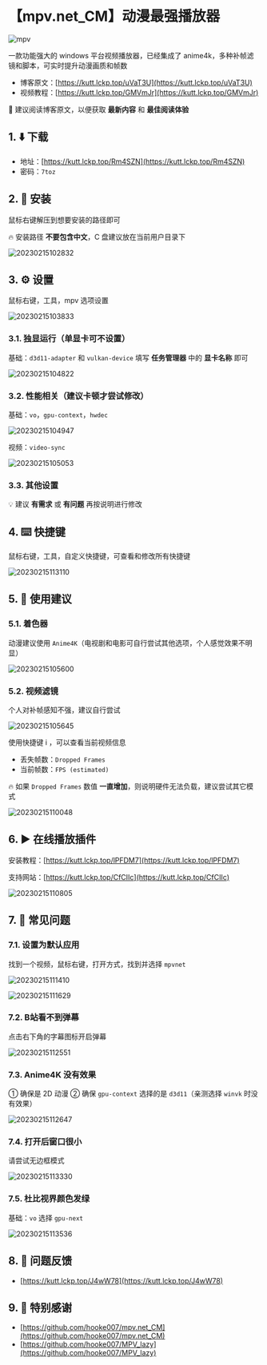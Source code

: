 # 【mpv.net_CM】动漫最强播放器

![mpv](https://image.lckp.top/LuckyPuppy514/image/raw/main/2023/2023-02-17/mpv.webp)

一款功能强大的 windows 平台视频播放器，已经集成了 anime4k，多种补帧滤镜和脚本，可实时提升动漫画质和帧数<!--more-->

- 博客原文：[https://kutt.lckp.top/uVaT3U](https://kutt.lckp.top/uVaT3U)
- 视频教程：[https://kutt.lckp.top/GMVmJr](https://kutt.lckp.top/GMVmJr)

🌟 建议阅读博客原文，以便获取 **最新内容** 和 **最佳阅读体验**

## 1. ⬇️ 下载

- 地址：[https://kutt.lckp.top/Rm4SZN](https://kutt.lckp.top/Rm4SZN)
- 密码：`7toz`

## 2. 🧭 安装

鼠标右键解压到想要安装的路径即可

🔥 安装路径 **不要包含中文**，C 盘建议放在当前用户目录下

![20230215102832](https://image.lckp.top/LuckyPuppy514/image/raw/main/2023/2023-02-15/20230215102832.webp)

## 3. ⚙️ 设置

鼠标右键，工具，mpv 选项设置

![20230215103833](https://image.lckp.top/LuckyPuppy514/image/raw/main/2023/2023-02-15/20230215103833.webp)

### 3.1. 独显运行（单显卡可不设置）

基础：`d3d11-adapter` 和 `vulkan-device` 填写 **任务管理器** 中的 **显卡名称** 即可

![20230215104822](https://image.lckp.top/LuckyPuppy514/image/raw/main/2023/2023-02-15/20230215104822.webp)

### 3.2. 性能相关（建议卡顿才尝试修改）

基础：`vo`，`gpu-context`，`hwdec`

![20230215104947](https://image.lckp.top/LuckyPuppy514/image/raw/main/2023/2023-02-15/20230215104947.webp)

视频：`video-sync`

![20230215105053](https://image.lckp.top/LuckyPuppy514/image/raw/main/2023/2023-02-15/20230215105053.webp)

### 3.3. 其他设置

💡 建议 **有需求** 或 **有问题** 再按说明进行修改

## 4. ⌨️ 快捷键

鼠标右键，工具，自定义快捷键，可查看和修改所有快捷键

![20230215113110](https://image.lckp.top/LuckyPuppy514/image/raw/main/2023/2023-02-15/20230215113110.webp)

## 5. 🌟 使用建议

### 5.1. 着色器

动漫建议使用 `Anime4K`（电视剧和电影可自行尝试其他选项，个人感觉效果不明显）

![20230215105600](https://image.lckp.top/LuckyPuppy514/image/raw/main/2023/2023-02-15/20230215105600.webp)

### 5.2. 视频滤镜

个人对补帧感知不强，建议自行尝试

![20230215105645](https://image.lckp.top/LuckyPuppy514/image/raw/main/2023/2023-02-15/20230215105645.webp)

使用快捷键 i ，可以查看当前视频信息

- 丢失帧数：`Dropped Frames`
- 当前帧数：`FPS (estimated)`

🔥 如果 `Dropped Frames` 数值 **一直增加**，则说明硬件无法负载，建议尝试其它模式

![20230215110048](https://image.lckp.top/LuckyPuppy514/image/raw/main/2023/2023-02-15/20230215110048.webp)

## 6. ▶️ 在线播放插件

安装教程：[https://kutt.lckp.top/lPFDM7](https://kutt.lckp.top/lPFDM7)

支持网站：[https://kutt.lckp.top/CfCIIc](https://kutt.lckp.top/CfCIIc)

![20230215110805](https://image.lckp.top/LuckyPuppy514/image/raw/main/2023/2023-02-15/20230215110805.webp)

## 7. 🫠 常见问题

### 7.1. 设置为默认应用

找到一个视频，鼠标右键，打开方式，找到并选择 `mpvnet`

![20230215111410](https://image.lckp.top/LuckyPuppy514/image/raw/main/2023/2023-02-15/20230215111410.webp)

![20230215111629](https://image.lckp.top/LuckyPuppy514/image/raw/main/2023/2023-02-15/20230215111629.webp)

### 7.2. B站看不到弹幕

点击右下角的字幕图标开启弹幕

![20230215112551](https://image.lckp.top/LuckyPuppy514/image/raw/main/2023/2023-02-15/20230215112551.webp)

### 7.3. Anime4K 没有效果

① 确保是 2D 动漫
② 确保 `gpu-context` 选择的是 `d3d11`（亲测选择 `winvk` 时没有效果）

![20230215112647](https://image.lckp.top/LuckyPuppy514/image/raw/main/2023/2023-02-15/20230215112647.webp)

### 7.4. 打开后窗口很小

请尝试无边框模式

![20230215113330](https://image.lckp.top/LuckyPuppy514/image/raw/main/2023/2023-02-15/20230215113330.webp)

### 7.5. 杜比视界颜色发绿

基础：`vo` 选择 `gpu-next`

![20230215113536](https://image.lckp.top/LuckyPuppy514/image/raw/main/2023/2023-02-15/20230215113536.webp)

## 8. 🤔 问题反馈

- [https://kutt.lckp.top/J4wW78](https://kutt.lckp.top/J4wW78)

## 9. 👏 特别感谢

- [https://github.com/hooke007/mpv.net_CM](https://github.com/hooke007/mpv.net_CM)
- [https://github.com/hooke007/MPV_lazy](https://github.com/hooke007/MPV_lazy)
